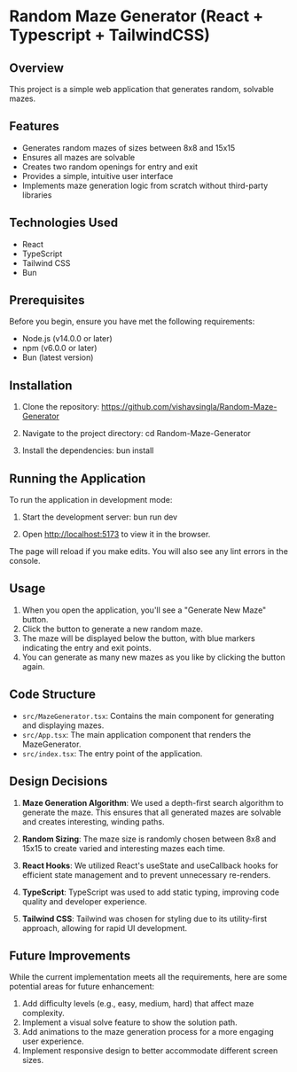 # Random Maze Generator (React + Typescript + TailwindCSS)

## Overview
This project is a simple web application that generates random, solvable mazes. 

## Features
- Generates random mazes of sizes between 8x8 and 15x15
- Ensures all mazes are solvable
- Creates two random openings for entry and exit
- Provides a simple, intuitive user interface
- Implements maze generation logic from scratch without third-party libraries

## Technologies Used
- React
- TypeScript
- Tailwind CSS
- Bun

## Prerequisites
Before you begin, ensure you have met the following requirements:
- Node.js (v14.0.0 or later)
- npm (v6.0.0 or later)
- Bun (latest version)

## Installation

1. Clone the repository: https://github.com/vishavsingla/Random-Maze-Generator

2. Navigate to the project directory: cd Random-Maze-Generator

3. Install the dependencies: bun install

## Running the Application

To run the application in development mode: 

1. Start the development server: bun run dev

2. Open [http://localhost:5173](http://localhost:5173) to view it in the browser.

The page will reload if you make edits. You will also see any lint errors in the console.

## Usage

1. When you open the application, you'll see a "Generate New Maze" button.
2. Click the button to generate a new random maze.
3. The maze will be displayed below the button, with blue markers indicating the entry and exit points.
4. You can generate as many new mazes as you like by clicking the button again.

## Code Structure

- `src/MazeGenerator.tsx`: Contains the main component for generating and displaying mazes.
- `src/App.tsx`: The main application component that renders the MazeGenerator.
- `src/index.tsx`: The entry point of the application.

## Design Decisions

1. **Maze Generation Algorithm**: We used a depth-first search algorithm to generate the maze. This ensures that all generated mazes are solvable and creates interesting, winding paths.

2. **Random Sizing**: The maze size is randomly chosen between 8x8 and 15x15 to create varied and interesting mazes each time.

3. **React Hooks**: We utilized React's useState and useCallback hooks for efficient state management and to prevent unnecessary re-renders.

4. **TypeScript**: TypeScript was used to add static typing, improving code quality and developer experience.

5. **Tailwind CSS**: Tailwind was chosen for styling due to its utility-first approach, allowing for rapid UI development.

## Future Improvements

While the current implementation meets all the requirements, here are some potential areas for future enhancement:

1. Add difficulty levels (e.g., easy, medium, hard) that affect maze complexity.
2. Implement a visual solve feature to show the solution path.
3. Add animations to the maze generation process for a more engaging user experience.
4. Implement responsive design to better accommodate different screen sizes.
